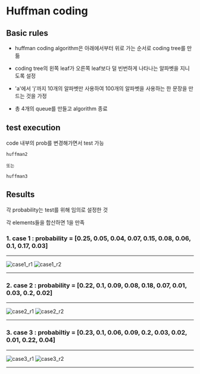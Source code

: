 # Huffman coding

## Basic rules

- huffman coding algorithm은 아래에서부터 위로 가는 순서로 coding tree를 만듦
- coding tree의 왼쪽 leaf가 오른쪽 leaf보다 덜 빈번하게 나타나는 알파벳을 지니도록 설정

- 'a'에서 'j'까지 10개의 알파벳만 사용하여 100개의 알파벳을 사용하는 한 문장을 만드는 것을 가정

- 총 4개의 queue를 만들고 algorithm 종료

## test execution

code 내부의 prob를 변경해가면서 test 가능

```
huffman2

또는

huffman3
```

## Results

각 probability는 test를 위해 임의로 설정한 것

각 elements들을 합산하면 1을 만족


### 1. case 1 : probability = [0.25, 0.05, 0.04, 0.07, 0.15, 0.08, 0.06, 0.1, 0.17, 0.03]

------------------------------------------------------------------------------------------------------------------

![case1_r1](https://user-images.githubusercontent.com/45198475/98782703-d202c780-243b-11eb-8687-901ee43b5f28.PNG)
![case1_r2](https://user-images.githubusercontent.com/45198475/98782708-d3cc8b00-243b-11eb-98b9-18c7830c830c.PNG)

------------------------------------------------------------------------------------------------------------------

### 2. case 2 : probability = [0.22, 0.1, 0.09, 0.08, 0.18, 0.07, 0.01, 0.03, 0.2, 0.02]

------------------------------------------------------------------------------------------------------------------

![case2_r1](https://user-images.githubusercontent.com/45198475/98782712-d5964e80-243b-11eb-89e4-6131f7e9692f.PNG)
![case2_r2](https://user-images.githubusercontent.com/45198475/98782718-d7601200-243b-11eb-8d77-fa0d71cd5561.PNG)

------------------------------------------------------------------------------------------------------------------

### 3. case 3 : probabiltiy = [0.23, 0.1, 0.06, 0.09, 0.2, 0.03, 0.02, 0.01, 0.22, 0.04]

------------------------------------------------------------------------------------------------------------------

![case3_r1](https://user-images.githubusercontent.com/45198475/98782728-d929d580-243b-11eb-95aa-7feab6d76ebb.PNG)
![case3_r2](https://user-images.githubusercontent.com/45198475/98782734-daf39900-243b-11eb-93a0-a63ad25769e0.PNG)

------------------------------------------------------------------------------------------------------------------
